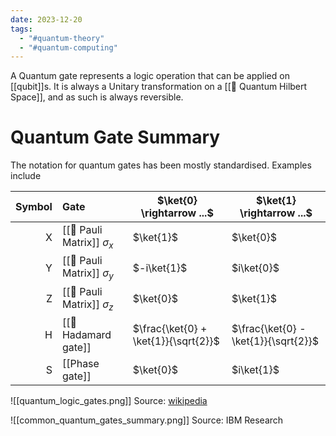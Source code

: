 ```yaml
---
date: 2023-12-20
tags:
  - "#quantum-theory"
  - "#quantum-computing"
---
```

A Quantum gate represents a logic operation that can be applied on [[qubit]]s. It is always a Unitary transformation on a [[📘 Quantum Hilbert Space]], and as such is always reversible.

# Quantum Gate Summary

The notation for quantum gates has been mostly standardised. Examples include

| Symbol | Gate                           | $\ket{0} \rightarrow ...$            | $\ket{1} \rightarrow ...$            |
| -----: | :----------------------------- | ------------------------------------ | ------------------------------------ |
|      X | [[📘 Pauli Matrix]] $\sigma_x$ | $\ket{1}$                            | $\ket{0}$                            |
|      Y | [[📘 Pauli Matrix]] $\sigma_y$ | $-i\ket{1}$                          | $i\ket{0}$                           |
|      Z | [[📘 Pauli Matrix]] $\sigma_z$ | $\ket{0}$                            | $\ket{1}$                            |
|      H | [[📘 Hadamard gate]]           | $\frac{\ket{0} + \ket{1}}{\sqrt{2}}$ | $\frac{\ket{0} - \ket{1}}{\sqrt{2}}$ |
|      S | [[Phase gate]]                 | $\ket{0}$                            | $i\ket{1}$                           |

![[quantum_logic_gates.png]]
Source: [wikipedia](https://en.wikipedia.org/wiki/Quantum_logic_gate)

![[common_quantum_gates_summary.png]]
Source: IBM Research
